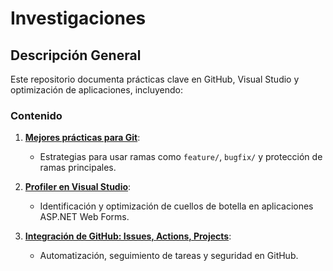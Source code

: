# Investigaciones
## Descripción General
Este repositorio documenta prácticas clave en GitHub, Visual Studio y optimización de aplicaciones, incluyendo:

### Contenido

1. **[Mejores prácticas para Git](https://github.com/Danielammmm/Mejores-Pr-cticas-para-branches/tree/main)**:
   - Estrategias para usar ramas como `feature/`, `bugfix/` y protección de ramas principales.

2. **[Profiler en Visual Studio](https://github.com/Danielammmm/ProfilerDemo)**:
   - Identificación y optimización de cuellos de botella en aplicaciones ASP.NET Web Forms.

3. **[Integración de GitHub: Issues, Actions, Projects](https://github.com/Danielammmm/Actions_Repo/tree/main?tab=readme-ov-file)**:
   - Automatización, seguimiento de tareas y seguridad en GitHub.


